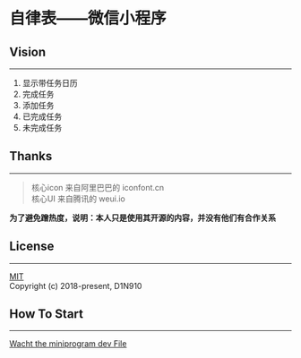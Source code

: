 # 自律表——微信小程序

## Vision  
* * *
1. 显示带任务日历
2. 完成任务
3. 添加任务 
4. 已完成任务 
5. 未完成任务  
## Thanks  
* * *
>核心icon 来自阿里巴巴的 iconfont.cn  
核心UI 来自腾讯的 weui.io  

**为了避免蹭热度，说明：本人只是使用其开源的内容，并没有他们有合作关系**

## License
* * *
[MIT](https://opensource.org/licenses/MIT)  
Copyright (c) 2018-present, D1N910

## How To Start
***

[Wacht the miniprogram dev File](https://developers.weixin.qq.com/miniprogram/dev/index.html?t=18080816)